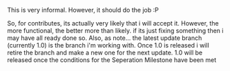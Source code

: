 This is very informal. However, it should do the job :P

So, for contributes, its actually very likely that i will accept it.
However, the more functional, the better more than likely. if its just fixing something then i may have all ready done so.
Also, as note... the latest update branch (currently 1.0) is the branch i'm working with. 
Once 1.0 is released i will retire the branch and make a new one for the next update.
1.0 will be released once the conditions for the Seperation Milestone have been met
